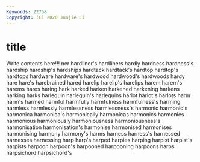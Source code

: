 ```yaml
---
Keywords: 22768
Copyright: (C) 2020 Junjie Li
---
```


# title

Write contents here!!!
ner 
hardliner's 
hardliners 
hardly
hardness 
hardness's 
hardship 
hardship's 
hardships 
hardtack 
hardtack's 
hardtop 
hardtop's 
hardtops
hardware 
hardware's 
hardwood 
hardwood's 
hardwoods 
hardy 
hare 
hare's 
harebrained 
hared
harelip 
harelip's 
harelips 
harem 
harem's 
harems 
hares 
haring 
hark 
harked
harken 
harkened 
harkening 
harkens 
harking 
harks 
harlequin 
harlequin's 
harlequins 
harlot
harlot's 
harlots 
harm 
harm's 
harmed 
harmful 
harmfully 
harmfulness 
harmfulness's 
harming
harmless 
harmlessly 
harmlessness 
harmlessness's 
harmonic 
harmonic's 
harmonica 
harmonica's 
harmonically 
harmonicas
harmonics 
harmonies 
harmonious 
harmoniously 
harmoniousness 
harmoniousness's 
harmonisation 
harmonisation's 
harmonise 
harmonised
harmonises 
harmonising 
harmony 
harmony's 
harms 
harness 
harness's 
harnessed 
harnesses 
harnessing
harp 
harp's 
harped 
harpies 
harping 
harpist 
harpist's 
harpists 
harpoon 
harpoon's
harpooned 
harpooning 
harpoons 
harps 
harpsichord 
harpsichord's 
